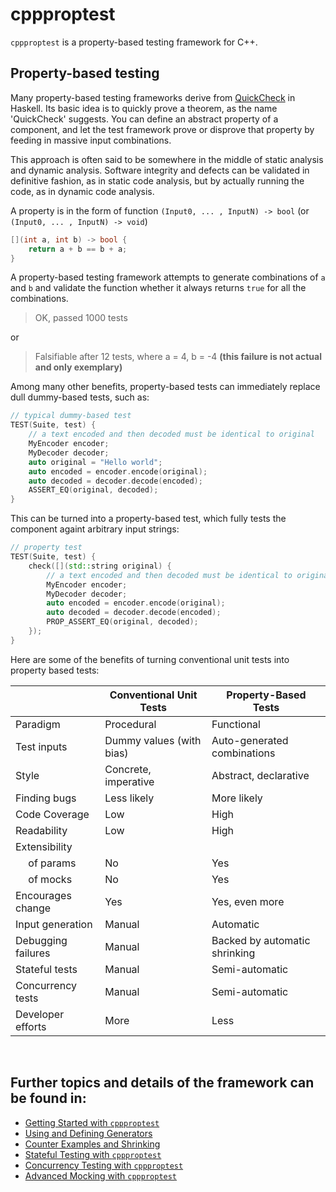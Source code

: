 # cppproptest

`cppproptest` is a property-based testing framework for C++. 

## Property-based testing

Many property-based testing frameworks derive from [QuickCheck](https://en.wikipedia.org/wiki/QuickCheck) in Haskell. 
Its basic idea is to quickly prove a theorem, as the name 'QuickCheck' suggests. 
You can define an abstract property of a component, and let the test framework prove or disprove that property by feeding in massive input combinations. 

This approach is often said to be somewhere in the middle of static analysis and dynamic analysis. Software integrity and defects can be validated in definitive fashion, as in static code analysis, but by actually running the code, as in dynamic code analysis.

A property is in the form of function `(Input0, ... , InputN) -> bool` (or `(Input0, ... , InputN) -> void`)

```cpp
[](int a, int b) -> bool {
    return a + b == b + a;
}
```

A property-based testing framework attempts to generate combinations of `a` and `b` and validate the function whether it always returns `true` for all the combinations. 

> OK, passed 1000 tests

or 

> Falsifiable after 12 tests, where
>   a = 4,
>   b = -4 **(this failure is not actual and only exemplary)**

Among many other benefits, property-based tests can immediately replace dull dummy-based tests, such as:

```cpp
// typical dummy-based test 
TEST(Suite, test) {
    // a text encoded and then decoded must be identical to original
    MyEncoder encoder;
    MyDecoder decoder;    
    auto original = "Hello world";
    auto encoded = encoder.encode(original);
    auto decoded = decoder.decode(encoded);
    ASSERT_EQ(original, decoded);
}
```

This can be turned into a property-based test, which fully tests the component againt arbitrary input strings:

```cpp
// property test 
TEST(Suite, test) {
    check([](std::string original) {
        // a text encoded and then decoded must be identical to original
        MyEncoder encoder;
        MyDecoder decoder;    
        auto encoded = encoder.encode(original);
        auto decoded = decoder.decode(encoded);
        PROP_ASSERT_EQ(original, decoded);
    });
}
```

Here are some of the benefits of turning conventional unit tests into property based tests:


|                   | Conventional Unit Tests   | **Property-Based Tests**     |
| ----------------- |---------------------------| ---------------------------- |
| Paradigm          | Procedural                | Functional                   |
| Test inputs       | Dummy values (with bias)  | Auto-generated combinations  |
| Style             | Concrete, imperative      | Abstract, declarative        |
| Finding bugs      | Less likely               | More likely                  |
| Code Coverage     | Low                       | High                         |
| Readability       | Low                       | High                         |
| Extensibility     |                           |                              |
| &emsp; of params  | No                        | Yes                          |
| &emsp; of mocks   | No                        | Yes                          |
| Encourages change | Yes                       | Yes, even more               |
| Input generation  | Manual                    | Automatic                    |
| Debugging failures| Manual                    | Backed by automatic shrinking|
| Stateful tests    | Manual                    | Semi-automatic               |
| Concurrency tests | Manual                    | Semi-automatic               |
| Developer efforts | More                      | Less                         |

&nbsp;

## Further topics and details of the framework can be found in:

* [Getting Started with `cppproptest`](doc/GettingStarted.md)
* [Using and Defining Generators](doc/Generators.md)
* [Counter Examples and Shrinking](doc/Shrinking.md)
* [Stateful Testing with `cppproptest`](doc/StatefulTesting.md)
* [Concurrency Testing with `cppproptest`](doc/ConcurrencyTesting.md)
* [Advanced Mocking with `cppproptest`](doc/Mocking.md)

